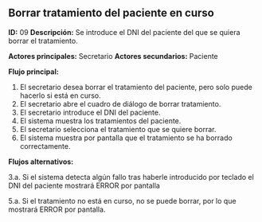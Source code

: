 ## Borrar tratamiento del paciente en curso
**ID:** 09 **Descripción:** Se introduce el DNI del paciente del que se quiera borrar el tratamiento.

**Actores principales:** Secretario **Actores secundarios:** Paciente

**Flujo principal:**
1. El secretario desea borrar el tratamiento del paciente, pero solo puede hacerlo si está en curso.
2. El secretario abre el cuadro de diálogo de borrar tratamiento.
3. El secretario introduce el DNI del paciente.
4. El sistema muestra los tratamientos del paciente.
5. El secretario selecciona el tratamiento que se quiere borrar.
6. El sistema muestra por pantalla que el tratamiento se ha borrado correctamente.

**Flujos alternativos:**

3.a. Si el sistema detecta algún fallo tras haberle introducido por teclado el DNI del paciente mostrará ERROR por pantalla

5.a. Si el tratamiento no está en curso, no se puede borrar, por lo que mostrará ERROR por pantalla.
